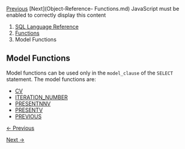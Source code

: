 [Previous](Data-Cartridge-Functions.md) [Next](Object-Reference-
Functions.md) JavaScript must be enabled to correctly display this content

  1. [SQL Language Reference ](index.md)
  2. [Functions](Functions.md)
  3. Model Functions 

## Model Functions

Model functions can be used only in the `model_clause` of the `SELECT`
statement. The model functions are:

  * [CV](CV.md#GUID-32E56E9C-4F59-486E-8E4C-F332284C5EA7)
  * [ITERATION_NUMBER](ITERATION_NUMBER.md#GUID-C7B75092-475A-4AB3-8A7C-94C68704538C)
  * [PRESENTNNV](PRESENTNNV.md#GUID-2FB61064-9A7C-49E5-8448-6636CC69837E)
  * [PRESENTV](PRESENTV.md#GUID-201643DA-918F-4F68-BF80-FEAA7EBFD829)
  * [PREVIOUS](PREVIOUS.md#GUID-75D5C320-ECE3-444A-86C1-A5637F4428AF)


[← Previous](Data-Cartridge-Functions.md)

[Next →](Object-Reference-Functions.md)
